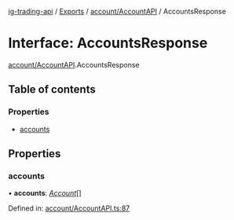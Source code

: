 [ig-trading-api](../README.md) / [Exports](../modules.md) / [account/AccountAPI](../modules/account_accountapi.md) / AccountsResponse

# Interface: AccountsResponse

[account/AccountAPI](../modules/account_accountapi.md).AccountsResponse

## Table of contents

### Properties

- [accounts](account_accountapi.accountsresponse.md#accounts)

## Properties

### accounts

• **accounts**: [_Account_](account_accountapi.account.md)[]

Defined in: [account/AccountAPI.ts:87](https://github.com/bennycode/ig-trading-api/blob/192094d/src/account/AccountAPI.ts#L87)

